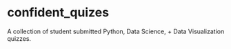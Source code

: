 # confident_quizes
A collection of student submitted Python, Data Science, + Data Visualization quizzes.
